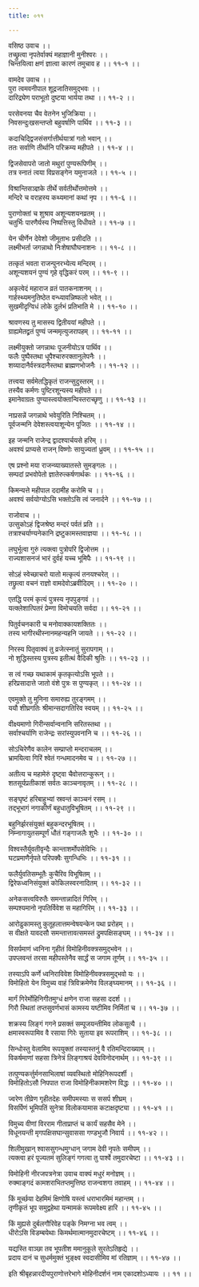```yaml
---
title: ०११

---
```

वसिष्ठ उवाच ।।  
तच्छ्रुत्वा नृपतेर्वाक्यं महाज्ञानी मुनीश्वरः ।।  
चिन्तयित्वा क्षणं ज्ञात्वा कारणं तमुचाव ह ।। ११-१ ।।  
  
वामदेव उवाच ।।  
पुरा त्वमवनीपाल शूद्रजातिसमुद्भवः ।।  
दारिद्र्येण पराभूतो दुष्टया भार्यया तथा ।। ११-२ ।।  
  
परसेवनया चैव वेतनेन भुजिक्रिया ।।  
निवसन्दुःखसन्तप्तो बहुवर्षाणि पार्थिव ।। ११-३ ।।  
  
कदाचिद्द्विजसंसर्गात्तीर्थयात्रां गतो भवान् ।।  
ततः सर्वाणि तीर्थानि परिक्रम्य महीपते ।। ११-४ ।।  
  
द्विजसेवापरो जातो मथुरां पुण्यरूपिणीम् ।।  
तत्र स्नातं त्वया विप्रसङ्गेन यमुनाजले ।। ११-५ ।।  
  
विश्रान्तिसञ्ज्ञके तीर्थे सर्वतीर्थोत्तमोत्तमे ।।  
मन्दिरे च वराहस्य कथ्यमानां कथां नृप ।। ११-६ ।।  
  
पुराणोक्तां च शुश्राव अशून्यशयनव्रतम् ।।  
चतुर्भिः पारणैर्यस्य निष्पत्तिस्तु विधीयते ।। ११-७ ।।  
  
येन चीर्णेन देवेशो जीमूताभः प्रसीदति ।।  
लक्ष्मीभर्ता जगन्नाथो निःशेषाघौघनाशनः ।। ११-८ ।।  
  
तत्कृतं भवता राजन्पुनरभ्येत्य मन्दिरम् ।।  
अशून्यशयनं पुण्यं गृहे वृद्धिकरं परम् ।। ११-९ ।।  
  
अकृत्वेदं महाराज व्रतं पातकनाशनम् ।।  
गार्हस्थ्यमनुतिष्ठेत वन्ध्यावन्निष्फलो भवेत् ।।  
सुखमीदृग्विधं लोके दुर्लभं प्रतिभाति मे ।। ११-१० ।।  
  
श्रावणस्य तु मासस्य द्वितीययां महीपते ।।  
ग्राह्यमेतद्व्रतं पुण्यं जन्ममृत्युजरापहम् ।। ११-११ ।।  
  
लक्ष्मीयुक्तो जगन्नाथः पूजनीयोऽत्र पार्थिव ।।  
फलैः पुष्पैस्तथा धूपैश्चारुरक्तानुलेपनैः ।।  
शय्यादानैर्वस्त्रदानैस्तथा ब्राह्मणभोजनैः ।। ११-१२ ।।  
  
तत्त्वया सर्वमेतद्धिकृतं राजन्सुदुस्तरम् ।।  
तस्यैव कर्मणः पुष्टिरशून्यस्य महीपते ।।  
इमानेवाग्रतः पुण्यास्त्वयोक्तान्विस्तराच्छृणु ।। ११-१३ ।।  
  
नाप्रसन्नें जगन्नाथे भवेयुरिति निश्चितम् ।।  
पूर्वजन्मनि देवेशस्त्वयाशून्येन पूजितः ।। ११-१४ ।।  
  
इह जन्मनि राजेन्द्र द्वादश्यार्चयसे हरिम् ।।  
अवश्यं प्राप्यसे राजन् विष्णोः सायुज्यतां ध्रुवम् ।। ११-१५ ।।  
  
एष प्रश्नो मया राजन्व्याख्यातस्ते सुमङ्गलः ।।  
सम्पदां प्रभवोपेतो ज्ञातेरुत्कर्षणार्थकः ।। ११-१६ ।।  
  
किमन्यत्ते महीपाल ददामीह करोमि च ।।  
अवश्यं सर्वयोग्योऽसि भक्तोऽसि त्वं जनार्दने ।। ११-१७ ।।  
  
राजोवाच ।।  
उत्सुकोऽहं द्विजश्रेष्ठ मन्दरं पर्वतं प्रति ।।  
तत्राश्चर्याण्यनेकानि द्रष्टुकामस्तवाज्ञया ।। ११-१८ ।।  
  
लघुर्भूत्वा गुरुं त्यक्त्वा पुत्रोपरि द्विजोत्तम ।।  
राज्यशासनजं भारं दुर्वहं यच्च भूमिपैः ।। ११-१९ ।।  
  
सोऽहं स्वेच्छाचरो यातो मत्कृत्यं तनयश्चरेत् ।।  
तछ्रुत्वा वचनं राज्ञो वामदेवोऽब्रवीदिदम् ।। ११-२० ।।  
  
एतद्धि परमं कृत्यं पुत्रस्य नृपपुङ्गवं ।।  
यत्क्लेशात्पितरं प्रेम्णा विमोचयति सर्वदा ।। ११-२१ ।।  
  
पितुर्वचनकारी च मनोवाक्कायशक्तितः ।।  
तस्य भागीरथीस्नानमहन्यहनि जायते ।। ११-२२ ।।  
  
निरस्य पितृवाक्यं तु व्रजेत्स्नातुं सुरापगाम् ।।  
नो शुद्धिस्तस्य पुत्रस्य इतीत्थं वैदिकी श्रुतिः ।। ११-२३ ।।  
  
स त्वं गच्छ यथाकामं कृतकृत्योऽसि भूपते ।।  
हरिप्रसादात्ते जातो वंशे पुत्रः स पुण्यकृत् ।। ११-२४ ।।  
  
एवमुक्ते तु मुनिना समारुह्य तुरङ्गमम् ।।  
ययौ शीघ्रगतिः श्रीमान्सदागतिरिव स्वयम् ।। ११-२५ ।।  
  
वीक्ष्यमाणो गिरीन्सर्वान्वनानि सरितस्तथा ।।  
सर्वाश्चर्याणि राजेन्द्रः सरांस्युपवनानि च ।। ११-२६ ।।  
  
सोऽचिरेणैव कालेन सम्प्राप्तो मन्दराचलम् ।।  
भ्रामयित्वा गिरिं श्वेतं गन्धमादनमेव च ।। ११-२७ ।।  
  
अतीत्य च महामेरुं दृष्ट्वा चैवोत्तरान्कुरून् ।।  
शतसूर्यप्रतीकाशं सर्वतः काञ्चनावृतम् ।। ११-२८ ।।  
  
सङ्घृष्टं हरिबाहुभ्यां स्रवन्तं काञ्चनं रसम् ।।  
तद्भूभागं नगाकीर्णं बहुधातुविभूषितम् ।। ११-२९ ।।  
  
बहुनिर्झरसंयुक्तं बहुकन्दरभूषितम् ।।  
निम्नागायुतसम्पूर्णं धौतं गङ्गाजलैः शुभैः ।। ११-३० ।।  
  
विश्वस्तैर्युवतीवृन्दैः कान्ताशर्मोपसेविभिः ।।  
घटप्रमाणैर्नृपते परिपक्वैः सुगन्धिभिः ।। ११-३१ ।।  
  
फलैर्युवतिसम्भूतैः कुचैरिव विभूषितम् ।।  
द्विरेफध्वनिसंयुक्तं कोकिलस्वरनादितम् ।। ११-३२ ।।  
  
अनेकसत्त्वविरुतैः समन्तान्नादितं गिरिम् ।।  
सम्पश्यमानो नृपतिर्विवेश स महागिरिम् ।। ११-३३ ।।  
  
आरोढुकामस्तु कुतूहलात्तमन्वेषयन्केन पथा प्ररोहम् ।।  
स वीक्षते यावदसौ समन्तात्तावत्समस्तं द्रुमपक्षिसङ्घम् ।। ११-३४ ।।  
  
विसर्पमाणं ध्वनिना गृहीतं विमोहिनीवक्त्रसमुद्भवेन ।।  
उपप्लवन्तं तरसा महीपस्तेनैव सार्द्धं स जगाम तूर्णम् ।। ११-३५ ।।  
  
तस्याऽपि कर्णे ध्वनिराविवेश विमोहिनीवक्त्रसमुद्भवो यः ।।  
विमोहितो येन विमुच्य वाहं त्रिविक्रमेणेव विलङ्घ्यमानम् ।। ११-३६ ।।  
  
मार्गं गिरेर्मोहिनिगीतमुग्धं क्षणेन राजा सहसा ददर्श ।।  
गिरौ स्थितां तप्तसुवर्णभासं कामस्य यष्टीमिव निर्मितां च ।। ११-३७ ।।  
  
शक्रस्य लिङ्गं गगने प्रसक्तं सम्पूजयन्तीमिव लोकसूत्यै ।।  
क्षमास्वरूपामिव वै रसाया गिरेः सुताया इव रूपराशिम् ।। ११-३८ ।।  
  
सिन्धोस्तु वेलामिव रूपयुक्तां तस्यास्तनुं वै रतिमन्दिराख्याम् ।।  
विकर्षमाणां सहसा त्रिनेत्रं लिङ्गाश्रयं देवविनोदनार्थम् ।। ११-३९ ।।  
  
तत्पुण्यकर्त्तुर्मनसाभिलाषां व्यवस्थितो मोहिनिरूपदर्शी ।  
विमोहितोऽसौ निपपात राजा विमोहिनीकामशरेण विद्धः ।। ११-४० ।।  
  
ज्वरेण तीव्रेण गृहीतदेहः समीपमस्याः स ससर्प शीघ्रम् ।  
विसर्पिणं भूमिपतिं सुनेत्रा विलोकयामास कटाक्षदृष्ट्या ।। ११-४१ ।।  
  
विमुच्य वीणां विरराम गीताप्राप्तं च कार्यं सहसैव मेने ।।  
विधूनयन्ती मृगपक्षिसघान्सुवाससा गण्डभुजौ निवार्य ।। ११-४२ ।।  
  
शिलीमुखान् श्वाससुगन्धमुग्धान् जगाम देवी नृपतेः समीपम् ।।  
त्यक्त्वा हरं पूज्यतमं सुलिङ्गं गगत्वा तु पार्श्वे तमुदारचेष्टा ।। ११-४३ ।।  
  
विमोहिनी नीरजपत्रनेत्रा उवाच वाक्यं मधुरं मनोज्ञम् ।।  
रुक्माङ्गदं कामशराभितप्तमुत्तिष्ठ राजन्वशगा तवाहम् ।। ११-४४ ।।  
  
किं मूर्च्छया देहमिमं क्षिणोषि यस्त्वं धराभारमिमं महान्तम् ।।  
तृणीकृतं भूप समुद्वहेथा यन्मामकं रूपमवेक्ष्य हारि ।। ११-४५ ।।  
  
किं मुह्यसे दुर्बलगौरिवेह पङ्के निमग्ना भव त्वम् ।।  
धीरोऽसि विडम्बयेथाः किमर्थमात्मानमुदारचेष्टम् ।। ११-४६ ।।  
  
यद्यस्ति वाञ्छा तव भूपतीश ममानुकूले सुरतेऽतिहृद्ये ।।  
प्रदाय दानं च सुधर्ममुक्तं भुङ्क्ष्व स्वदासीमिव मां रतिज्ञाम् ।। ११-४७ ।।  
  
इति श्रीबृहन्नारदीयपुराणोत्तरेभागे मोहिनीदर्शनं नाम एकादशोऽध्यायः ।। ११ ।।